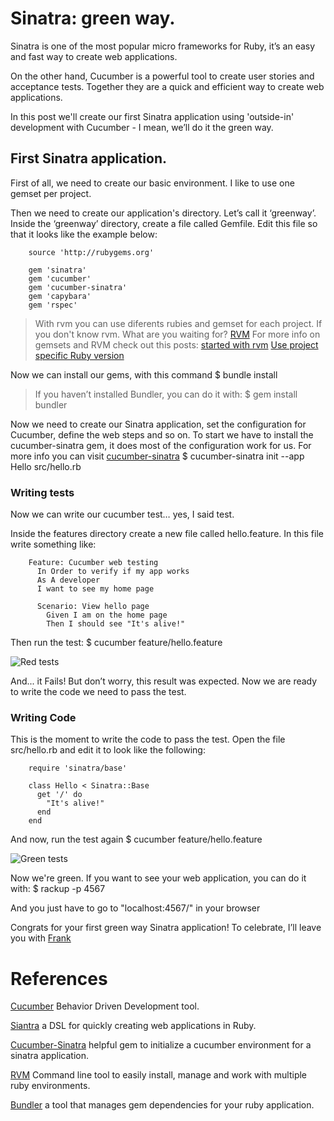# Sinatra: green way.

Sinatra is one of the most popular micro frameworks for Ruby, it’s an easy and fast way to create web applications.

On the other hand, Cucumber is a powerful tool to create user stories and acceptance tests. Together they are a quick and efficient way to create web applications.

In this post we'll create our first Sinatra application using 'outside-in' development with Cucumber - I mean, we’ll do it the green way.

## First Sinatra application.

First of all, we need to create our basic environment. I like to use one gemset per project.

Then we need to create our application's directory.  Let’s call it ‘greenway’. Inside the ‘greenway’ directory, create a file called Gemfile. Edit this file so that it looks like the example below:

        source 'http://rubygems.org'
    
        gem 'sinatra'
        gem 'cucumber'
        gem 'cucumber-sinatra'
        gem 'capybara'
        gem 'rspec'

> With rvm you can use diferents rubies and gemset for each project. If you don't know rvm. What are you waiting for? [RVM](http://rvm.beginrescueend.com/)
> For more info on gemsets and RVM check out this posts: [started with rvm](http://blog.crowdint.com/2010/07/28/getting-started-with-rvm.html) [Use project specific Ruby version](http://blog.crowdint.com/2010/08/17/use-a-project-specific-ruby-version-rvm.html)

Now we can install our gems, with this command
      $ bundle install

> If you haven’t installed Bundler, you can do it with:
      $ gem install bundler

Now we need to create our Sinatra application, set the configuration for Cucumber, define the web steps and so on. To start we have to install the cucumber-sinatra gem, it does most of the configuration work for us. For more info you can visit [cucumber-sinatra](https://github.com/bernd/cucumber-sinatra)
      $ cucumber-sinatra init --app Hello src/hello.rb


### Writing tests

Now we can write our cucumber test… yes, I said test.

Inside the features directory create a new file called hello.feature. In this file write something like:

        Feature: Cucumber web testing
          In Order to verify if my app works
          As A developer
          I want to see my home page
         
          Scenario: View hello page
            Given I am on the home page
            Then I should see "It's alive!"

Then run the test:
      $ cucumber feature/hello.feature

![Red tests](https://github.com/ovargas27/sinatra-green_way/blob/master/sinatra_red_tests.jpg?raw=true)

And... it Fails! But don’t worry, this result was expected. Now we are ready to write the code we need to pass the test.

### Writing Code

This is the moment to write the code to pass the test. Open the file src/hello.rb and edit it to look like the following:

        require 'sinatra/base'
    
        class Hello < Sinatra::Base
          get '/' do
            "It's alive!"
          end
        end

And now, run the test again
      $ cucumber feature/hello.feature

![Green tests](https://github.com/ovargas27/sinatra-green_way/blob/master/sinatra_green_tests.jpg?raw=true)

Now we're green. If you want to see your web application, you can do it with:
      $ rackup -p 4567

And you just have to go to "localhost:4567/" in your browser

Congrats for your first green way Sinatra application! To celebrate, I’ll leave you with [Frank](http://www.youtube.com/watch?v=Aht9hcDFyVw)

# References
[Cucumber](http://cukes.info/) Behavior Driven Development tool.

[Siantra](http://www.sinatrarb.com/) a DSL for quickly creating web applications in Ruby.

[Cucumber-Sinatra](https://github.com/bernd/cucumber-sinatra) helpful gem to initialize a cucumber environment for a sinatra application.

[RVM](http://rvm.beginrescueend.com/) Command line tool to easily install, manage and work with multiple ruby environments.

[Bundler](http://gembundler.com/) a tool that manages gem dependencies for your ruby application.
